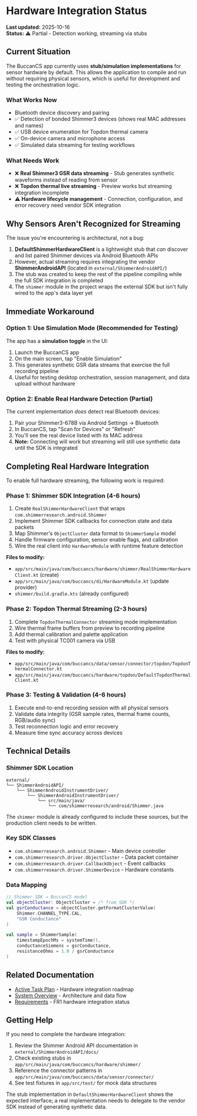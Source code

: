 # Hardware Integration Status

**Last updated:** 2025-10-16  
**Status:** ⚠️ Partial - Detection working, streaming via stubs

## Current Situation

The BuccanCS app currently uses **stub/simulation implementations** for sensor hardware by default. This allows the application to compile and run without requiring physical sensors, which is useful for development and testing the orchestration logic.

### What Works Now

-  Bluetooth device discovery and pairing
- ✅ Detection of bonded Shimmer3 devices (shows real MAC addresses and names)
- ✅ USB device enumeration for Topdon thermal camera
- ✅ On-device camera and microphone access
- ✅ Simulated data streaming for testing workflows

### What Needs Work

- ❌ **Real Shimmer3 GSR data streaming** - Stub generates synthetic waveforms instead of reading from sensor
- ❌ **Topdon thermal live streaming** - Preview works but streaming integration incomplete  
- ⚠️ **Hardware lifecycle management** - Connection, configuration, and error recovery need vendor SDK integration

## Why Sensors Aren't Recognized for Streaming

The issue you're encountering is architectural, not a bug:

1. **DefaultShimmerHardwareClient** is a lightweight stub that *can* discover and list paired Shimmer devices via Android Bluetooth APIs
2. However, actual streaming requires integrating the vendor **ShimmerAndroidAPI** (located in `external/ShimmerAndroidAPI/`)
3. The stub was created to keep the rest of the pipeline compiling while the full SDK integration is completed
4. The `shimmer` module in the project wraps the external SDK but isn't fully wired to the app's data layer yet

## Immediate Workaround

### Option 1: Use Simulation Mode (Recommended for Testing)

The app has a **simulation toggle** in the UI:

1. Launch the BuccanCS app
2. On the main screen, tap "Enable Simulation"
3. This generates synthetic GSR data streams that exercise the full recording pipeline
4. Useful for testing desktop orchestration, session management, and data upload without hardware

### Option 2: Enable Real Hardware Detection (Partial)

The current implementation *does* detect real Bluetooth devices:

1. Pair your Shimmer3-678B via Android Settings → Bluetooth
2. In BuccanCS, tap "Scan for Devices" or "Refresh"
3. You'll see the real device listed with its MAC address
4. **Note:** Connecting will work but streaming will still use synthetic data until the SDK is integrated

## Completing Real Hardware Integration

To enable full hardware streaming, the following work is required:

### Phase 1: Shimmer SDK Integration (4-6 hours)

1. Create `RealShimmerHardwareClient` that wraps `com.shimmerresearch.android.Shimmer`  
2. Implement Shimmer SDK callbacks for connection state and data packets  
3. Map Shimmer's `ObjectCluster` data format to `ShimmerSample` model  
4. Handle firmware configuration, sensor enable flags, and calibration  
5. Wire the real client into `HardwareModule` with runtime feature detection

**Files to modify:**
- `app/src/main/java/com/buccancs/hardware/shimmer/RealShimmerHardwareClient.kt` (create)
- `app/src/main/java/com/buccancs/di/HardwareModule.kt` (update provider)
- `shimmer/build.gradle.kts` (already configured)

### Phase 2: Topdon Thermal Streaming (2-3 hours)

1. Complete `TopdonThermalConnector` streaming mode implementation
2. Wire thermal frame buffers from preview to recording pipeline
3. Add thermal calibration and palette application
4. Test with physical TC001 camera via USB

**Files to modify:**
- `app/src/main/java/com/buccancs/data/sensor/connector/topdon/TopdonThermalConnector.kt`
- `app/src/main/java/com/buccancs/hardware/topdon/DefaultTopdonThermalClient.kt`

### Phase 3: Testing & Validation (4-6 hours)

1. Execute end-to-end recording session with all physical sensors
2. Validate data integrity (GSR sample rates, thermal frame counts, RGB/audio sync)
3. Test reconnection logic and error recovery
4. Measure time sync accuracy across devices

## Technical Details

### Shimmer SDK Location

```
external/
└── ShimmerAndroidAPI/
    └── ShimmerAndroidInstrumentDriver/
        └── ShimmerAndroidInstrumentDriver/
            └── src/main/java/
                └── com/shimmerresearch/android/Shimmer.java
```

The `shimmer` module is already configured to include these sources, but the production client needs to be written.

### Key SDK Classes

- `com.shimmerresearch.android.Shimmer` - Main device controller
- `com.shimmerresearch.driver.ObjectCluster` - Data packet container
- `com.shimmerresearch.driver.CallbackObject` - Event callbacks
- `com.shimmerresearch.driver.ShimmerDevice` - Hardware constants

### Data Mapping

```kotlin
// Shimmer SDK → BuccanCS model
val objectCluster: ObjectCluster = /* from SDK */
val gsrConductance = objectCluster.getFormatClusterValue(
    Shimmer.CHANNEL_TYPE.CAL, 
    "GSR Conductance"
)

val sample = ShimmerSample(
    timestampEpochMs = systemTime(),
    conductanceSiemens = gsrConductance,
    resistanceOhms = 1.0 / gsrConductance
)
```

## Related Documentation

- [Active Task Plan](../tasks/active-plan.md) - Hardware integration roadmap
- [System Overview](../system-overview.md) - Architecture and data flow
- [Requirements](../requirements.md) - FR1 hardware integration status

## Getting Help

If you need to complete the hardware integration:

1. Review the Shimmer Android API documentation in `external/ShimmerAndroidAPI/docs/`
2. Check existing stubs in `app/src/main/java/com/buccancs/hardware/shimmer/`
3. Reference the connector patterns in `app/src/main/java/com/buccancs/data/sensor/connector/`
4. See test fixtures in `app/src/test/` for mock data structures

The stub implementation in `DefaultShimmerHardwareClient` shows the expected interface; a real implementation needs to delegate to the vendor SDK instead of generating synthetic data.
